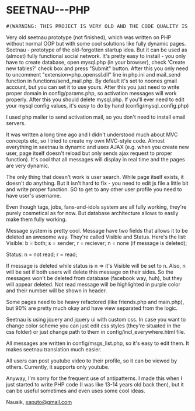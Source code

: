 SEETNAU---PHP
=============

<pre>
#(WARNING: THIS PROJECT IS VERY OLD AND THE CODE QUALITY IS LOW)
</pre>

Very old seetnau prototype (not finished), which was written on PHP without normal OOP but with some cool solutions like fully dynamic pages. Seetnau - prototype of the old-forgotten startup idea. But it can be used as (almost) fully functional social network.
It's pretty easy to install - you only have to create database, open mysql.php (in your browser), check 'Create new tables?' check box and press "Submit" button. After this you only need to uncomment "extension=php_openssl.dll" line in php.ini and mail_send function in functions/send_mail.php. By default it's set to noones gmail account, but you can set it to use yours. After this you just need to write proper domain in config/params.php, so activation messages will work properly. After this you should delete mysql.php. If you'll ever need to edit your mysql config values, it's easy to do by hand (config/mysql_config.php)

I used php mailer to send activation mail, so you don't need to install email servers.

It was written a long time ago and I didn't understood much about MVC concepts etc, so I tried to create my own MVC-style code. Almost everything in seetnau is dynamic and uses AJAX (e.g. when you create new user, page itself doesn't reload but only sends ajax request to proper function). It's cool that all messages will display in real time and the pages are very dynamic.

The only thing that doesn't work is user search. While page itself exists, it doesn't do anything. But it isn't hard to fix - you need to edit js file a little bit and write proper function. SO to get to any other user profile you need to have user's username. 

Even though tags, jobs, fans-and-idols system are all fully working, they're purely cosmetical as for now. But database architecture allows to easily make them fully working.

Message system is pretty cool. Message have two fields that allows it to be deleted an awesome way. They're called Visible and Status. Here's the list:
Visible:
b = both;
s = sender;
r = reciever;
n = none (if message is deleted);

Status:
n = not read;
r = read;

If message is deleted while status is n => it's Visible will be set to n. Also, n will be set if both users will delete this message on their sides. So the messages won't be deleted from database (facebook way, huh), but they will appear deleted. Not read message will be highlighted in purple color and their number will be shown in header.

Some pages need to be heavy refactored (like friends.php and main.php), but 90% are pretty much okay and have view separated from the logic.

Seetnau is using jquery and jquery ui with custom css. In case you want to change color scheme you can just edit css styles (they're situated in the css folder) or just change path to them in config/incl_everywhere.html file.

All messages are written in config/msgs_list.php, so it's easy to edit them. It makes seetnau translation much easier.

All users can post youtube video to their profile, so it can be viewed by others. Currently, it supports only youtube.

Anyway, I'm sorry for the frequent use of antipatterns. I made this when I just started to write PHP code (I was like 13-14 years old back then), but it can be useful sometimes and even uses some cool ideas.

Nausik, xaputo@gmail.com
